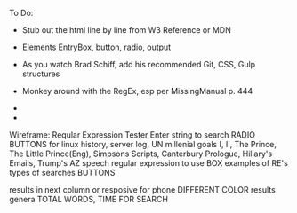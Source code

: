 To Do:
*   Stub out the html line by line from W3 Reference or MDN
*   Elements EntryBox, button, radio, output

*   As you watch Brad Schiff, add his recommended Git, CSS, Gulp 
structures
*   Monkey around with the RegEx, esp per MissingManual p. 444
*  
*  


Wireframe:
Reqular Expression Tester
Enter string to search
RADIO BUTTONS for
linux history, server log, UN millenial goals I, II, The Prince, The Little Prince(Eng), Simpsons Scripts, Canterbury Prologue, Hillary's Emails, Trump's AZ speech
regular expression to use
BOX
examples of RE's
types of searches
BUTTONS 

results in next column or resposive for phone
DIFFERENT COLOR
results genera
TOTAL WORDS, TIME FOR SEARCH
